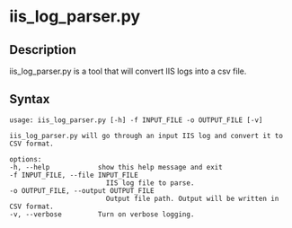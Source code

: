 # iis_log_parser.py
## Description
iis_log_parser.py is a tool that will convert IIS logs into a csv file. 

## Syntax
    usage: iis_log_parser.py [-h] -f INPUT_FILE -o OUTPUT_FILE [-v]

    iis_log_parser.py will go through an input IIS log and convert it to CSV format.

    options:
    -h, --help            show this help message and exit
    -f INPUT_FILE, --file INPUT_FILE
                            IIS log file to parse.
    -o OUTPUT_FILE, --output OUTPUT_FILE
                            Output file path. Output will be written in CSV format.
    -v, --verbose         Turn on verbose logging.

